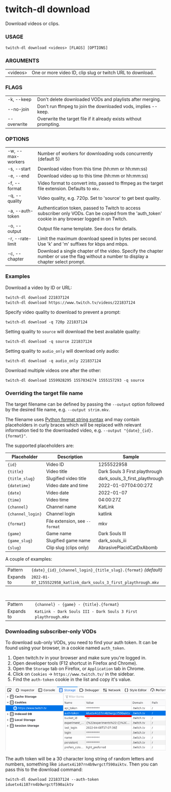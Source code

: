 <!-- ------------------- generated docs start ------------------- -->
# twitch-dl download

Download videos or clips.

### USAGE

```
twitch-dl download <videos> [FLAGS] [OPTIONS]
```

### ARGUMENTS

<table>
<tbody>
<tr>
    <td class="code">&lt;videos&gt;</td>
    <td>One or more video ID, clip slug or twitch URL to download.</td>
</tr>
</tbody>
</table>

### FLAGS

<table>
<tbody>
<tr>
    <td class="code">-k, --keep</td>
    <td>Don&#x27;t delete downloaded VODs and playlists after merging.</td>
</tr>

<tr>
    <td class="code">--no-join</td>
    <td>Don&#x27;t run ffmpeg to join the downloaded vods, implies --keep.</td>
</tr>

<tr>
    <td class="code">--overwrite</td>
    <td>Overwrite the target file if it already exists without prompting.</td>
</tr>
</tbody>
</table>

### OPTIONS

<table>
<tbody>
<tr>
    <td class="code">-w, --max-workers</td>
    <td>Number of workers for downloading vods concurrently (default 5)</td>
</tr>

<tr>
    <td class="code">-s, --start</td>
    <td>Download video from this time (hh:mm or hh:mm:ss)</td>
</tr>

<tr>
    <td class="code">-e, --end</td>
    <td>Download video up to this time (hh:mm or hh:mm:ss)</td>
</tr>

<tr>
    <td class="code">-f, --format</td>
    <td>Video format to convert into, passed to ffmpeg as the target file extension. Defaults to <code>mkv</code>.</td>
</tr>

<tr>
    <td class="code">-q, --quality</td>
    <td>Video quality, e.g. 720p. Set to &#x27;source&#x27; to get best quality.</td>
</tr>

<tr>
    <td class="code">-a, --auth-token</td>
    <td>Authentication token, passed to Twitch to access subscriber only VODs. Can be copied from the &#x27;auth_token&#x27; cookie in any browser logged in on Twitch.</td>
</tr>

<tr>
    <td class="code">-o, --output</td>
    <td>Output file name template. See docs for details.</td>
</tr>

<tr>
    <td class="code">-r, --rate-limit</td>
    <td>Limit the maximum download speed in bytes per second. Use &#x27;k&#x27; and &#x27;m&#x27; suffixes for kbps and mbps.</td>
</tr>

<tr>
    <td class="code">-c, --chapter</td>
    <td>Download a single chapter of the video. Specify the chapter number or use the flag without a number to display a chapter select prompt.</td>
</tr>
</tbody>
</table>

<!-- ------------------- generated docs end ------------------- -->

### Examples

Download a video by ID or URL:

```
twitch-dl download 221837124
twitch-dl download https://www.twitch.tv/videos/221837124
```

Specify video quality to download to prevent a prompt:

```
twitch-dl download -q 720p 221837124
```

Setting quality to `source` will download the best available quality:

```
twitch-dl download -q source 221837124
```

Setting quality to `audio_only` will download only audio:

```
twitch-dl download -q audio_only 221837124
```

Download multiple videos one after the other:

```
twitch-dl download 1559928295 1557034274 1555157293 -q source
```

### Overriding the target file name

The target filename can be defined by passing the `--output` option followed by
the desired file name, e.g. `--output strim.mkv`.

The filename uses
[Python format string syntax](https://docs.python.org/3/library/string.html#format-string-syntax)
and may contain placeholders in curly braces which will be replaced with
relevant information tied to the downloaded video, e.g. `--output "{date}_{id}.{format}"`.

The supported placeholders are:

| Placeholder       | Description                    | Sample                        |
| ----------------- | ------------------------------ | ------------------------------ |
| `{id}`            | Video ID                       | 1255522958                     |
| `{title}`         | Video title                    | Dark Souls 3 First playthrough |
| `{title_slug}`    | Slugified video title          | dark_souls_3_first_playthrough |
| `{datetime}`      | Video date and time            | 2022-01-07T04:00:27Z           |
| `{date}`          | Video date                     | 2022-01-07                     |
| `{time}`          | Video time                     | 04:00:27Z                      |
| `{channel}`       | Channel name                   | KatLink                        |
| `{channel_login}` | Channel login                  | katlink                        |
| `{format}`        | File extension, see `--format` | mkv                            |
| `{game}`          | Game name                      | Dark Souls III                 |
| `{game_slug}`     | Slugified game name            | dark_souls_iii                 |
| `{slug}`          | Clip slug (clips only)         | AbrasivePlacidCatDxAbomb       |

A couple of examples:

|    |    |
| -- | -- |
| Pattern | `{date}_{id}_{channel_login}_{title_slug}.{format}` *(default)* |
| Expands to | `2022-01-07_1255522958_katlink_dark_souls_3_first_playthrough.mkv` |

<br />

|    |    |
| -- | -- |
| Pattern | `{channel} - {game} - {title}.{format}` |
| Expands to | `KatLink - Dark Souls III - Dark Souls 3 First playthrough.mkv` |


### Downloading subscriber-only VODs

To download sub-only VODs, you need to find your auth token. It can be found
using your browser, in a cookie named `auth_token`.

1. Open twitch.tv in your browser and make sure you're logged in.
2. Open developer tools (F12 shortcut in Firefox and Chrome).
3. Open the `Storage` tab on Firefox, or `Application` tab in Chrome.
4. Click on `Cookies` → `https://www.twitch.tv/` in the sidebar.
5. Find the `auth-token` cookie in the list and copy it's value.

![How to find the auth token in dev tools](./auth_token.png)

The auth token will be a 30 character long string of random letters and numbers,
something like `iduetx4i107rn4b9wrgctf590aiktv`. Then you can pass this to the
download command:

```
twitch-dl download 221837124 --auth-token iduetx4i107rn4b9wrgctf590aiktv
```